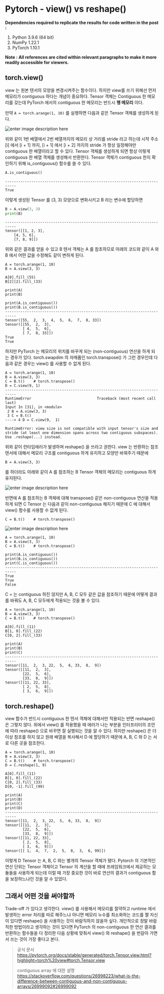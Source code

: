 # Pytorch - view() vs reshape()

**Dependencies required to replicate the results for code written in the post :**

 1. Python 3.9.6 (64 bit)
 2. NumPy 1.22.1
 3. PyTorch 1.10.1

**Note : All references are cited within relevant paragraphs to make it more readily accessible for viewers.**

## torch.view()

view 는 원본 텐서의 모양을 변경시켜주는 함수이다. 하지만 view를 쓰기 위해선 먼저 메모리가 contiguous 하다는 개념이 중요하다. Tensor 객체는 Contiguous 한 메모리를 갖는데 PyTorch 에서의 contiguous 한 메모리는 반드시 **행 메모리** 이다. 

만약 `A = torch.arange(1, 10)` 를 실행하면 다음과 같은 Tensor 객체를 생성하게 된다.

![enter image description here](https://github.com/Kanet1105/WeeklyEssays/blob/main/images/contiguity_01.png)

위와 같이 1번 배열에서 2번 배열까지의 메모리 상 거리를 stride 라고 하는데 시작 주소 [i] 에서 [i + 1] 까지, [i + 1] 에서 [i + 2] 까지의 stride 가 항상 일정해야만 contiguous 한 배열이라고 할 수 있다. Tensor 객체를 생성하게 되면 항상 이렇게 contiguous 한 배열 객체를 생성해서 반환한다. Tensor 객체가 contiguous 한지 확인하기 위해 is_contiguous() 함수를 쓸 수 있다.

```python
A.is_contiguous()
```

```
---------------------------------------------------------------------------
True
```

이렇게 생성된 Tensor 를 (3, 3) 모양으로 변화시키고 B 라는 변수에 할당하면

```python
B = A.view(3, 3)
print(B)
```

```
---------------------------------------------------------------------------
tensor([[1, 2, 3], 
	[4, 5, 6], 
	[7, 8, 9]])
```
           

위와 같은 결과를 얻을 수 있고 B 텐서 객체는 A 를 참초하므로 아래의 코드와 같이 A 와 B 에서 어떤 값을 수정해도 같이 변하게 된다. 

    A = torch.arange(1, 10)
    B = A.view(3, 3)
    
    A[0].fill_(55)
    B[2][2].fill_(33)
    
    print(A)
    print(B)
    
    print(A.is_contiguous())
    print(B.is_contiguous())
    ---------------------------------------------------------------------------
    tensor([55,  2,  3,  4,  5,  6,  7,  8, 33])
    tensor([[55,  2,  3],
            [ 4,  5,  6],
            [ 7,  8, 33]])
    True
    True
    

하지만 PyTorch 는 메모리의 위치를 바꾸게 되는 (non-contiguous) 연산을 하게 되는 경우가 있다. torch.swapdim 의 자매품인 torch.transpose() 가 그런 경우인데 다음과 같은 경우는 view() 를 사용할 수 없게 된다.

    A = torch.arange(1, 10)
    B = A.view(3, 3)
    C = B.t()    # torch.transpose()
    D = C.view(9, 1)
    ---------------------------------------------------------------------------    
    RuntimeError                              Traceback (most recent call last)
    Input In [31], in <module>
     2 B = A.view(3, 3)
     3 C = B.t()
    ----> 4 D = C.view(9,  1)
    
    RuntimeError: view size is not compatible with input tensor's size and stride (at least one dimension spans across two contiguous subspaces). Use .reshape(...) instead.

위와 같이 런타임에러가 발생하며 reshape() 을 쓰라고 권한다. view 는 반환하는 참조 텐서에 대해서 메모리 구조를 contiguous 하게 유지하고 모양만 바꿔주기 때문에

    B = A.view(3, 3)

를 하더라도 아래와 같이 A 를 참조하는 B Tensor 객체의 메모리는 contiguous 하게 유지된다.

![enter image description here](https://github.com/Kanet1105/WeeklyEssays/blob/main/images/contiguity_02.png)

반면에 A 를 참조하는 B 객체에 대해 transpose() 같은 non-contiguous 연산을 적용하게 되면 C Tensor 는 다음과 같이 non-contiguous 해지기 때문에 C 에 대해서 view() 함수를 사용할 수 없게 된다.

	C = B.t()    # torch.transpose()

![enter image description here](https://github.com/Kanet1105/WeeklyEssays/blob/main/images/contiguity_03.png)
	
    A = torch.arange(1, 10)
    B = A.view(3, 3)
    C = B.t()    # torch.transpose()
    
    print(A.is_contiguous())
    print(B.is_contiguous())
    print(C.is_contiguous())
    ---------------------------------------------------------------------------
    True
    True
	False

C = 는 contiguous 하진 않지만 A, B, C 모두 같은 값을 참조하기 때문에 어떻게 결과를 바꿔도 A, B, C 모두에게 적용되는 것을 볼 수 있다.

	A = torch.arange(1, 10)
	B = A.view(3, 3)
	C = B.t()    # torch.transpose()

	A[0].fill_(11)
	B[1, 0].fill_(22)
	C[0, 2].fill_(33)

	print(A)
	print(B)
	print(C)
	---------------------------------------------------------------------------
	tensor([11,  2,  3, 22,  5,  6, 33,  8,  9])
	tensor([[11,  2,  3],
	        [22,  5,  6],
	        [33,  8,  9]])
	tensor([[11, 22, 33],
	        [ 2,  5,  8],
	        [ 3,  6,  9]])

## torch.reshape()

view 함수가 반드시 contiguous 한 텐서 객체에 대해서만 적용되는 반면 reshape() 은 그렇지 않다. 위에서 view() 를 적용했을 때 에러가 나는 부분을 인터프리터의 조언에 따라 reshape() 으로 바꾸면 잘 실행되는 것을 알 수 있다. 하지만 reshape() 은 더이상 참조를 하지 않고 원래 배열을 복사해서 D 에 할당하기 때문에 A, B, C 와 D 는 서로 다른 곳을 참조한다. 

	A = torch.arange(1, 10)
	B = A.view(3, 3)
	C = B.t()    # torch.transpose()
	D = C.reshape(1, 9)

	A[0].fill_(11)
	B[1, 0].fill_(22)
	C[0, 2].fill_(33)
	D[0, -1].fill_(99)

	print(A)
	print(B)
	print(C)
	print(D)
	---------------------------------------------------------------------------
	tensor([11,  2,  3, 22,  5,  6, 33,  8,  9])
	tensor([[11,  2,  3],
	        [22,  5,  6],
	        [33,  8,  9]])
	tensor([[11, 22, 33],
	        [ 2,  5,  8],
	        [ 3,  6,  9]])
	tensor([[ 1,  4,  7,  2,  5,  8,  3,  6, 99]])

이렇게 D Tensor 는 A, B, C 와는 별개의 Tensor 객체가 됐다. Pytorch 의 기본적인 연산 단위는 Tensor 객체이고 Tensor 의 계산을 할 때에 프레임워크에서 제공하는 모듈들을 사용하게 되는데 이럴 때 가장 중요한 것이 바로 연산의 결과가 contiguous 함을 보장하느냐인 것을 알 수 있었다. 

## 그래서 어떤 것을 써야할까
Trade-off 가 있다고 생각한다. view() 를 사용해서 메모리를 절약하고 runtime 에서 발생하는 error 처리를 따로 해주느냐 아니면 메모리 누수를 최소화하는 코드를 짤 자신이 있다면 reshape() 을 사용하는 것이 바람직하지 않을까 싶다. 개인적으로 정말 바람직한 방법이라고 생각하는 것이 있다면 PyTorch 의 non-contiguous 한 연산 결과를 반환하는 함수들을 다 정리한 다음 상황에 맞춰서 view() 와 reshape() 을 번갈아 가면서 쓰는 것이 가장 좋다고 본다.

> 공식 문서
> https://pytorch.org/docs/stable/generated/torch.Tensor.view.html?highlight=torch%20view#torch.Tensor.view
> 
> contiguous array 에 대한 설명
> https://stackoverflow.com/questions/26998223/what-is-the-difference-between-contiguous-and-non-contiguous-arrays/26999092#26999092
